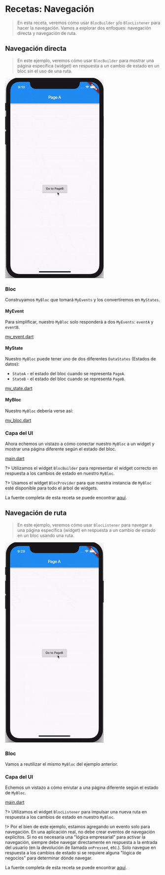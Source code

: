 # Recetas: Navegación

> En esta receta, veremos cómo usar `BlocBuilder` y/o `BlocListener` para hacer la navegación. Vamos a explorar dos enfoques: navegación directa y navegación de ruta.

## Navegación directa

> En este ejemplo, veremos cómo usar `BlocBuilder` para mostrar una página específica (widget) en respuesta a un cambio de estado en un bloc sin el uso de una ruta.

![demo](../assets/gifs/recipes_flutter_navigation_direct.gif)

### Bloc

Construyamos `MyBloc` que tomará `MyEvents` y los convertiremos en `MyStates`.

#### MyEvent

Para simplificar, nuestro `MyBloc` solo responderá a dos `MyEvents`: `eventA` y `eventB`.

[my_event.dart](../_snippets/recipes_flutter_navigation/my_event.dart.md ':include')

#### MyState

Nuestro `MyBloc` puede tener uno de dos diferentes `DataStates` (Estados de datos):
- `StateA` - el estado del bloc cuando se representa `PageA`.
- `StateB` - el estado del bloc cuando se representa `PageB`.

[my_state.dart](../_snippets/recipes_flutter_navigation/my_state.dart.md ':include')

#### MyBloc

Nuestro `MyBloc` debería verse así:

[my_bloc.dart](../_snippets/recipes_flutter_navigation/my_bloc.dart.md ':include')

### Capa del UI

Ahora echemos un vistazo a cómo conectar nuestro `MyBloc` a un widget y mostrar una página diferente según el estado del bloc.

[main.dart](../_snippets/recipes_flutter_navigation/direct_navigation/main.dart.md ':include')

?> Utilizamos el widget `BlocBuilder` para representar el widget correcto en respuesta a los cambios de estado en nuestro `MyBloc`.

?> Usamos el widget `BlocProvider` para que nuestra instancia de `MyBloc` esté disponible para todo el árbol de widgets.

La fuente completa de esta receta se puede encontrar [aquí](https://gist.github.com/felangel/386c840aad41c7675ab8695f15c4cb09).

## Navegación de ruta

> En este ejemplo, veremos cómo usar `BlocListener` para navegar a una página específica (widget) en respuesta a un cambio de estado en un bloc usando una ruta.

![demo](../assets/gifs/recipes_flutter_navigation_routes.gif)

### Bloc

Vamos a reutilizar el mismo `MyBloc` del ejemplo anterior.

### Capa del UI

Echemos un vistazo a cómo enrutar a una página diferente según el estado de `MyBloc`.

[main.dart](../_snippets/recipes_flutter_navigation/route_navigation/main.dart.md ':include')

?> Utilizamos el widget `BlocListener` para impulsar una nueva ruta en respuesta a los cambios de estado en nuestro `MyBloc`.

!> Por el bien de este ejemplo, estamos agregando un evento solo para navegación. En una aplicación real, no debe crear eventos de navegación explícitos. Si no es necesaria una "lógica empresarial" para activar la navegación, siempre debe navegar directamente en respuesta a la entrada del usuario (en la devolución de llamada `onPressed`, etc.). Solo navegue en respuesta a los cambios de estado si se requiere alguna "lógica de negocios" para determinar dónde navegar.

La fuente completa de esta receta se puede encontrar [aquí](https://gist.github.com/felangel/6bcd4be10c046ceb33eecfeb380135dd).
